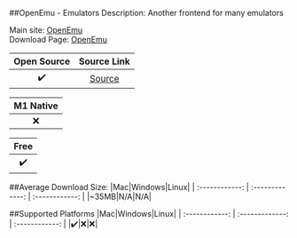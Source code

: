 ##OpenEmu - Emulators
Description: Another frontend for many emulators

Main site: [OpenEmu](http://openemu.org/)
<br>Download Page: [OpenEmu](https://github.com/OpenEmu/OpenEmu/releases)

|Open Source|Source Link|
| :------------: |:------------: |
|✔️|[Source](https://github.com/OpenEmu/OpenEmu)|

|M1 Native|
| :------------: |
|❌|

|Free|
| :------------: |
|✔️|

##Average Download Size: 
|Mac|Windows|Linux|
| :------------: | :-------------: | :------------: |
|~35MB|N/A|N/A|

##Supported Platforms
|Mac|Windows|Linux|
| :------------: | :-------------: | :------------: |
|✔️|❌|❌|


